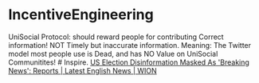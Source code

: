 # IncentiveEngineering
UniSocial Protocol: should reward people for contributing Correct information! NOT Timely but inaccurate information. Meaning: The Twitter model most people use is Dead, and has NO Value on UniSocial Communitites! # Inspire. [US Election Disinformation Masked As 'Breaking News': Reports | Latest English News | WION](https://youtu.be/bCdN_OYR_Ac)
